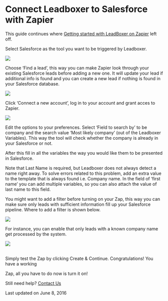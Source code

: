 # Connect Leadboxer to Salesforce with Zapier

This guide continues where [Getting started with LeadBoxer on Zapier](how-to-get-started-with-leadboxer-on-zapier.md) left off.

Select Salesforce as the tool you want to be triggered by Leadboxer.

![](https://lh5.googleusercontent.com/PuS7JEQ7XPt9Tiq\_A7Mh1jS6YRIZAhCBQILavuFzk9ilcaWCaJcOAI65pq700Bzi8ikjDyzYuJFn57Te38IkW-YV9cx9EZ\_1sBLBguwXpKHL5Qa1-hEqH-Ubo94VriCCFvgzSUvQ)

Choose ‘Find a lead’, this way you can make Zapier look through your existing Salesforce leads before adding a new one. It will update your lead if additional info is found and you can create a new lead if nothing is found in your Salesforce database.

![](https://lh6.googleusercontent.com/\_j6kQWMQ26ViLVnVxlTPWgY3uJdTt5d77GSiT4jWWAko2QxQ0cDzR\_vSU85dt0SJxC\_9GOObG14rU5zCuUnZJvxwnuGiEWNk2oUqgKt8pzHD8Q97xyVpx7FOmNhPZFQkfhM39B04)

Click ‘Connect a new account’, log in to your account and grant acces to Zapier. &#x20;

![](https://lh5.googleusercontent.com/oRIhQbJ992Idh3hkCIAfc--1zpwaBm5v\_aYe2aaOATouZzv4Vfmjdet\_PJiD-QThl\_RIyiDG\_\_gjPpkJk29ftk26byaOEoEyDgPG1EH4IS6gbDlTTLJw8MXe\_ye4hrFWGRnuncEH)

Edit the options to your preferences. Select ‘Field to search by’ to be company and the search value ‘Most likely company’ (out of the Leadboxer Variables). This way the tool will check whether the company is already in your Salesforce or not.

After this fill in all the variables the way you would like them to be presented in Salesforce.

Note that Last Name is required, but Leadboxer does not always detect a name right away. To solve errors related to this problem, add an extra value to the template that is always found i.e. Company name. In the field of ‘first name’ you can add multiple variables, so you can also attach the value of last name to this field.

You might want to add a filter before turning on your Zap, this way you can make sure only leads with sufficient information fill up your Salesforce pipeline. Where to add a filter is shown below.&#x20;

![](https://lh4.googleusercontent.com/0KCywBdDQe7B3Bn-NtMCP2K0xQqeCi746AbRhpIm4XLY05uYu7JtLic2tbqSJebZGeCwJvZBhEpEIabaWQnLRuX3opFMOZDF2bX82Ur-R2yq7bzS1DZl-Pts7RmN-KU5Y7rlXIEI)

For instance, you can enable that only leads with a known company name get processed by the system.&#x20;

![](https://d33v4339jhl8k0.cloudfront.net/docs/assets/565e1cb7c697915b26a5c214/images/5758379fc697917dce6a6aac/file-uGtddfjwUt.png)

\
Simply test the Zap by clicking Create & Continue. Congratulations! You have a working

Zap, all you have to do now is turn it on!

Still need help? [Contact Us](broken-reference)

Last updated on June 8, 2016
